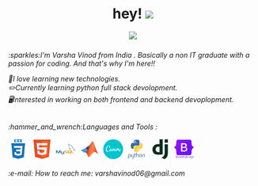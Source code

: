  <h1 text align="center">
  hey! 
  <img src="https://media.giphy.com/media/hvRJCLFzcasrR4ia7z/giphy.gif" width="30px"/>
</h1>
<div id="header" align="center">
  <img src="https://media.giphy.com/media/L1R1tvI9svkIWwpVYr/giphy.gif" width="300"/>
</div>
<h6>
:sparkles:I'm   <i>Varsha Vinod</i> from India . Basically a non IT graduate with a passion for coding. And that's why I'm here!!
 
:open_book:I love learning new technologies. <br>
  :pencil2:Currently learning python full stack devolopment.<br>
  :desktop_computer:Interested in working on both frontend and backend devoplopment.
 <h6>
<div>
  :hammer_and_wrench:Languages and Tools :<br><br>
  <img src="https://github.com/devicons/devicon/blob/master/icons/css3/css3-plain-wordmark.svg"  title="CSS3" alt="CSS" width="40" height="40"/>&nbsp;
  <img src="https://github.com/devicons/devicon/blob/master/icons/html5/html5-original.svg" title="HTML5" alt="HTML" width="40" height="40"/>&nbsp;
  <img src="https://github.com/devicons/devicon/blob/master/icons/mysql/mysql-original-wordmark.svg" title="MySQL"  alt="MySQL" width="40" height="40"/>&nbsp;
 <img src="https://github.com/devicons/devicon/blob/master/icons/matlab/matlab-original.svg" title="MySQL"  alt="MySQL" width="40" height="40"/>&nbsp;
  <img src="https://github.com/devicons/devicon/blob/master/icons/canva/canva-original.svg" title="MySQL"  alt="MySQL" width="40" height="40"/>&nbsp; 
 <img src="https://github.com/devicons/devicon/blob/master/icons/python/python-original-wordmark.svg" title="MySQL"  alt="MySQL" width="40" height="40"/>&nbsp; 
  <img src="https://github.com/devicons/devicon/blob/master/icons/django/django-plain.svg" title="MySQL"  alt="MySQL" width="40" height="40"/>&nbsp; 
  <img src="https://github.com/devicons/devicon/blob/master/icons/bootstrap/bootstrap-original-wordmark.svg" title="MySQL"  alt="MySQL" width="40" height="40"/>&nbsp; 
  <br><br>
  :e-mail: How to reach me: 
  varshavinod06@gmail.com

<!---
Varsha06vinod/Varsha06vinod is a ✨ special ✨ repository because its `README.md` (this file) appears on your GitHub profile.
You can click the Preview link to take a look at your changes.
--->
